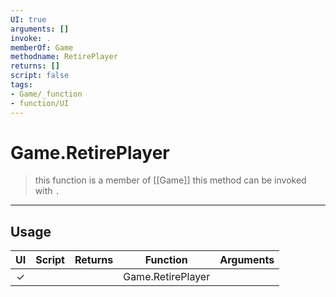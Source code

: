 ```yaml
---
UI: true
arguments: []
invoke: .
memberOf: Game
methodname: RetirePlayer
returns: []
script: false
tags:
- Game/_function
- function/UI
---
```

# Game.RetirePlayer
> this function is a member of [[Game]]
> this method can be invoked with `.`
-----
## Usage
|  UI | Script | Returns | Function | Arguments |
|:---:|:------:|-------:|:--------:|:---------|
|✓| ||Game.RetirePlayer||

